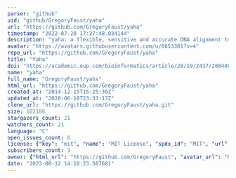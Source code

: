 ```yaml
---
parser: "github"
uid: "github/GregoryFaust/yaha"
url: "https://github.com/GregoryFaust/yaha"
timestamp: "2022-07-20 17:27:48.034144"
description: "yaha: a flexible, sensitive and accurate DNA alignment tool designed to find optimal split-read mappings on single-end queries from 100bp to 32kb."
avatar: "https://avatars.githubusercontent.com/u/6653381?v=4"
repo_url: "https://github.com/GregoryFaust/yaha"
title: "Yaha"
doi: "https://academic.oup.com/bioinformatics/article/28/19/2417/288448"
name: "yaha"
full_name: "GregoryFaust/yaha"
html_url: "https://github.com/GregoryFaust/yaha"
created_at: "2014-12-15T15:25:36Z"
updated_at: "2020-06-10T23:33:17Z"
clone_url: "https://github.com/GregoryFaust/yaha.git"
size: 102106
stargazers_count: 21
watchers_count: 21
language: "C"
open_issues_count: 8
license: {"key": "mit", "name": "MIT License", "spdx_id": "MIT", "url": "https://api.github.com/licenses/mit", "node_id": "MDc6TGljZW5zZTEz"}
subscribers_count: 3
owner: {"html_url": "https://github.com/GregoryFaust", "avatar_url": "https://avatars.githubusercontent.com/u/6653381?v=4", "login": "GregoryFaust", "type": "User"}
date: "2023-08-12 14:18:23.507681"
---
```

